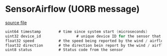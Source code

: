 # SensorAirflow (UORB message)



[source file](https://github.com/PX4/PX4-Autopilot/blob/release/1.15/msg/SensorAirflow.msg)

```c
uint64 timestamp		# time since system start (microseconds)
uint32 device_id                # unique device ID for the sensor that does not change between power cycles
float32 speed			# the speed being reported by the wind / airflow sensor
float32 direction		# the direction bein report by the wind / airflow sensor
uint8 status			# Status code from the sensor

```
